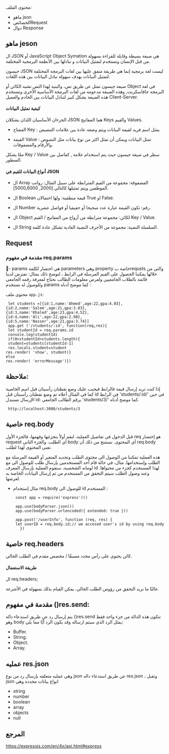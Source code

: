
محتوى الملف:
- ماهو json
- الخصائصRequest
- دوال Response


## ماهو jeson

ال JSON أو JavaScript Object Symation هي صيغة بسيطة وقابلة للقراءة بسهولة من قبل الإنسان وتستخدم لتمثيل البيانات و تبادلها بين الأنظمة البرمجية المختلفة.

جيسون JSON ليست لغة برمجية إنما هي طريقة متفق عليها بين لغات البرمجة المختلفة لتمثيل البيانات بهدف سهولة تبادل البيانات بين هذه اللغات.

صيغة جيسون تمثل عن طريق نص، والبنية لهذا النص تشبه الكائن أو Object في لغة البرمجة جافاسكربت, وهذه الصيغة مدعومة من لغات البرمجة الأساسية الأخرى وتستخدم هذه الصيغة بشكل كبير لتبادل البيانات بين الخادم والعميل Client-Server.

####  كيفية تمثيل البيانات 

الجزءان الأساسيان اللذان يشكلان JSON هما المفاتيح Keys والقيم Values.

- المفتاح Key : يمثل اسم فريد لقيمة البيانات ويتم وضعه عادة بين علامات التنصيص

- القيمة Value : تمثل البيانات ويمكن أن تمثل اكثر من نوع بيانات مثل النصوص والأرقام والمصفوفات.

معًا يشكل Key / Value سطر في صيغة جيسون حيث يتم استخدام علامة , كفاصل بين السطور.

#### أنواع البيانات للقيم في JSON

- ال Array المصفوفة: مجموعة من القيم المترابطة على سبيل المثال: رواتب الموظفين ويتم تمثيلها كالتالي [2000, 5000,6000].

- ال Boolean قيمة منطقية: ولها احتمالان True او False.

- ال Number رقم: تكون القيمة عبارة عدد صحيحا أو حقيقيا أو فواصل عشرية.

- ال Object لكائن: مجموعة مترابطة من أزواج من المفاتيح / القيم Key / Value.

- ال String السلسلة النصية: مجموعة من الأحرف النصية العادية تشكل عادة كلمة.



## Request

### مقدمة في مفهوم req.params
-َ params هي اختصار لكلمة parameters وهي property خاصة بrequsts والتي من خلالها يمكننا الحصول على القيم المرسلة في الرابط ، لنوضح ذلك بمثال: نفترض لدينا قائمة بالطلاب الجامعيين ولعرض معلومات الطالب نحتاج لمعرفة رقمه الجامعي وللوصول له نستخدم params كما موضح أدناه :


محتوى ملف `app.js`:


     let students =[{id:1,name:'Ahmed',age:22,gpa:4.03}, {id:2,name:'Salem',age:21,gpa:3.83}, {id:3,name:'Khaled',age:23,gpa:4.52}, {id:4,name:'Ali',age:22,gpa:2.98}, {id:5,name:'Nasser',age:21,gpa:3.74}] 
     app.get ('/students/:id', function(req,res){ 
     let studentId = req.params.id
     console.log(studentId)
     if(0<studentId<students.length){
     student=students[studentId-1]
     res.locals.student=student
    res.render( 'show', student)}
    else
    res.render( 'errorMessage')})
    
    
    
 ##  ملاحظة: 
 إذا كنت تريد إرسال قيمة فالرابط فيجيب عليك وضع نقطتان رأسيتان قبل اسم الخاصية كما في المثال أعلاه تم وضع نقطتان رأسيتان قبل id في الرابط  'students/:id/'  في حين الإرسال تستبدل id:  برقم الطالب الجامعي  'students/3/'  كما موضح أدناه.
    
     http://localhost:3000/students/3
    
    
    
## خاصية req.body

قبل الدخول في تفاصيل العملية، لنقم أولاً بتجزئتها وفهمها، فالجزء الأول req هو إختصار request أي الطلب.
والجزء الثاني body أي المحتوى. نستنتج من ذلك أن req.body تعني المحتوى لهذا لطلب.

هذه العملية تمكننا من الوصول الى محتوى الطلب وتحديد المتغير أو القيمة المرسلة مع الطلب وإستخدامها.
مثال، في حالة قام أحد المستخدمين بإرسال طلب للوصول الى مع لوماته الشخصية، ستقوم العملية بإرسال 
المعرف id لهذا المستخدم كجزء من محتواها. وعند وصول الطلب سيتم التحقق من المستخدم من ثم إرسال
البيانات الخاصة به لعرضها.


- مثال إستخدام req.body للوصول الى id المستخدم : 


       const app = require('express')()

       app.use(bodyParser.json()) 
       app.use(bodyParser.urlencoded({ extended: true })) 

       app.post('/userInfo', function (req, res) {
       let userID = req.body.id;// we accesed user's id by using req.body
         })
         
         
 ## خاصية req.headers

كائن يحتوي على رأس محدد مسبقًا / مخصص مقدم في الطلب الحالي.

#### طريقة الاستعمال

ال req.headers;
 
غالبًا ما نريد التحقق من رؤوس الطلب الحالي. يمكن القيام بذلك بسهولة في الأشرعة.



         
        
 ## مقدمة في مفهوم ()res.send:

يتم إرسال رد عن طريق استدعاء دالة ()res.send تتكون هذه الدالة من جزء واحد فقط وهو body يمثل الرد الذي سيتم ارساله وقد يكون الرد أيًا مما يلي: 


- Buffer.
-  String.
- Object.
-  Array.

##  عمليه res.json
 
 وهي عمليه متعلقه بإرسال رد من نوع json عن طريق استدعاء داله res.json ، وتقبل json انواع بيانات محدده وهي 

- string 
- number 
- boolean
- array
- objects
- null




## المرجع 
https://expressjs.com/en/4x/api.html#express
